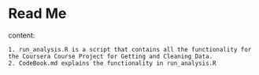 Read Me
===================

content:

    1. run_analysis.R is a script that contains all the functionality for the Coursera Course Project for Getting and Cleaning Data.
    2. CodeBook.md explains the functionality in run_analysis.R


